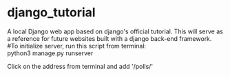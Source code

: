 # django_tutorial
A local Django web app based on django's official tutorial. This will serve as a reference for future websites built with a django back-end framework.  
  #To initialize server, run this script from terminal:  
python3 manage.py runserver  

Click on the address from terminal and add '/polls/'
